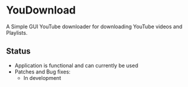 # YouDownload

A Simple GUI YouTube downloader for downloading YouTube videos and Playlists.

## Status

- Application is functional and can currently be used
- Patches and Bug fixes:
  - In development
